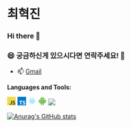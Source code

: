 # 최혁진

### Hi there 👋
  

### 😄 궁금하신게 있으시다면 연락주세요! 💬
  - 📫 <a href="mailto:chlgurwls137@gmail.com">Gmail</a>
<!--
**Codezzzz/Codezzzz** is a ✨ _special_ ✨ repository because its `README.md` (this file) appears on your GitHub profile.

Here are some ideas to get you started:

- 🔭 I’m currently working on ...
- 🌱 I’m currently learning ...
- 👯 I’m looking to collaborate on ...
- 🤔 I’m looking for help with ...
- 💬 Ask me about ...
- 📫 How to reach me: ...
- 😄 Pronouns: ...
- ⚡ Fun fact: ...
-->

**Languages and Tools:**  

<code><img height="20" src="https://raw.githubusercontent.com/github/explore/80688e429a7d4ef2fca1e82350fe8e3517d3494d/topics/javascript/javascript.png"></code>
<code><img height="20" src="https://raw.githubusercontent.com/github/explore/80688e429a7d4ef2fca1e82350fe8e3517d3494d/topics/typescript/typescript.png"></code>
<code><img height="20" src="https://raw.githubusercontent.com/github/explore/80688e429a7d4ef2fca1e82350fe8e3517d3494d/topics/react/react.png"></code>
<code><img height="20" src="https://raw.githubusercontent.com/github/explore/80688e429a7d4ef2fca1e82350fe8e3517d3494d/topics/android/android.png"></code>
<code><img height="20" src="https://t1.daumcdn.net/cfile/tistory/9936C23C5C6CBB7E1F"></code>




[![Anurag's GitHub stats](https://github-readme-stats.vercel.app/api?username=Codezzzz&show_icons=true&theme=radical)](https://github.com/anuraghazra/github-readme-stats)
